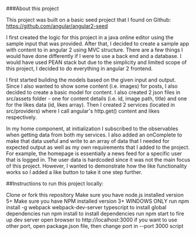 ###About this project

This project was built on a basic seed project that I found on
  Github: https://github.com/angular/angular2-seed

  I first created the logic for this project in a java online editor using the sample input that was provided.
  After that, I decided to create a sample app with content to in angular 2 using MVC structure. There are a few
  things I would have done differently if I were to use a back end and a database. I would have used PEAN stack
  but due to the simplicity and limited scope of this project, I decided to do everything in angular 2 frontend.



  I first started building the models based on the given input and output. Since I also wanted to show some content
  (i.e. images) for posts, I also decided to create a basic model for content. I also created 2 json files in src/assets
  folder - one for content details (i.e. id, image path, title) and one for the likes data (id, likes array).
  Then I created 2 services (located in src/providers) where I call angular's http.get() content and likes respectively.



  In my home component, at initialization I subscribed to the observables when getting data from both my services.
  I also added an onComplete to make that data useful and write to an array of data that I needed for expected output
  as well as my own requirements that I added to the project. For example, the homepage is essentially a news feed
  for a specific user that is logged in. The user data is hardcoded since it was not the main focus of this project.
  However, I wanted to demonstrate how the like functionality works so I added a like button to take it one step further.


##Instructions to run this project locally:

  Clone or fork this repository
  Make sure you have node.js installed version 5+
  Make sure you have NPM installed version 3+
  WINDOWS ONLY run npm install -g webpack webpack-dev-server typescript to install global dependencies
  run npm install to install dependencies
  run npm start to fire up dev server
  open browser to http://localhost:3000
  if you want to use other port, open package.json file, then change port in --port 3000 script
